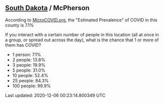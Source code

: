 
## [South Dakota](/united-states/south-dakota) / McPherson

According to [MicroCOVID.org](http://microcovid.org),
the "Estimated Prevalence" of COVID in this county is 7.1%

If you interact with a certain number of people in this location
(all at once in a group, or spread out across the day), what is the chance that
1 or more of them has COVID?

- 1 person: 7.1%
- 2 people: 13.8%
- 3 people: 19.9%
- 5 people: 31.0%
- 10 people: 52.4%
- 25 people: 84.3%
- 100 people: 99.9%

Last updated: 2020-12-06 00:23:14.800349 UTC
